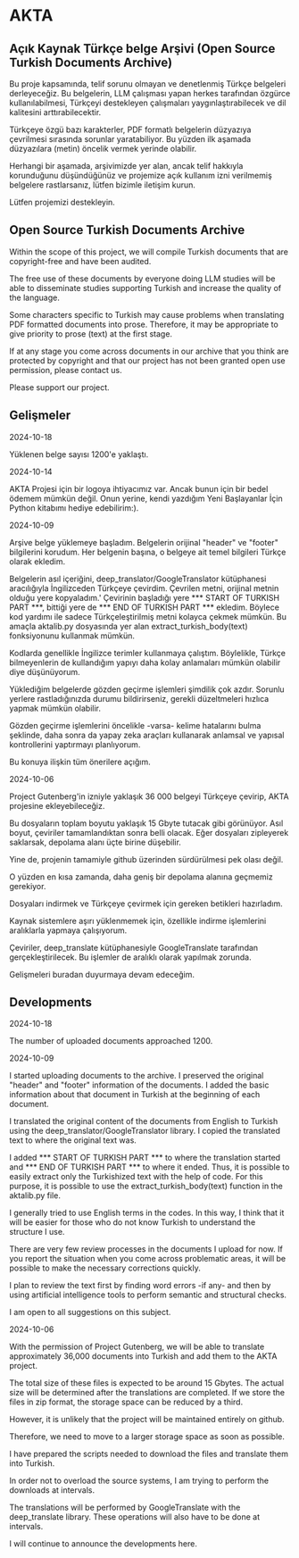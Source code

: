 # AKTA
## Açık Kaynak Türkçe belge Arşivi (Open Source Turkish Documents Archive)

Bu proje kapsamında, telif sorunu olmayan ve denetlenmiş Türkçe belgeleri derleyeceğiz.
Bu belgelerin, LLM çalışması yapan herkes tarafından özgürce kullanılabilmesi,
Türkçeyi destekleyen çalışmaları yaygınlaştırabilecek ve dil kalitesini arttırabilecektir.

Türkçeye özgü bazı karakterler, PDF formatlı belgelerin düzyazıya çevrilmesi sırasında
sorunlar yaratabiliyor. Bu yüzden ilk aşamada düzyazılara (metin) öncelik vermek yerinde olabilir.

Herhangi bir aşamada, arşivimizde yer alan, ancak telif hakkıyla korunduğunu düşündüğünüz ve projemize açık kullanım izni verilmemiş belgelere rastlarsanız, lütfen bizimle iletişim kurun.

Lütfen projemizi destekleyin.

## Open Source Turkish Documents Archive

Within the scope of this project, we will compile Turkish documents that are copyright-free and have been audited.

The free use of these documents by everyone doing LLM studies will be able to disseminate studies supporting Turkish and increase the quality of the language.

Some characters specific to Turkish may cause problems when translating PDF formatted documents into prose. Therefore, it may be appropriate to give priority to prose (text) at the first stage.

If at any stage you come across documents in our archive that you think are protected by copyright and that our project has not been granted open use permission, please contact us.

Please support our project.


## Gelişmeler
2024-10-18

Yüklenen belge sayısı 1200'e yaklaştı.

2024-10-14

AKTA Projesi için bir logoya ihtiyacımız var. Ancak bunun için bir bedel ödemem mümkün değil. Onun yerine, kendi yazdığım Yeni Başlayanlar İçin Python kitabımı hediye edebilirim:).

2024-10-09

Arşive belge yüklemeye başladım. Belgelerin orijinal "header" ve "footer" bilgilerini korudum. Her belgenin başına, o belgeye ait temel bilgileri Türkçe olarak ekledim.

Belgelerin asıl içeriğini, deep_translator/GoogleTranslator kütüphanesi aracılığıyla İngilizceden Türkçeye çevirdim. Çevrilen metni, orijinal metnin olduğu yere kopyaladım.'
Çevirinin başladığı yere \*\*\* START OF TURKISH PART \*\*\*, bittiği yere de \*\*\* END OF TURKISH PART \*\*\* ekledim. Böylece kod yardımı ile sadece Türkçeleştirilmiş metni kolayca çekmek mümkün. Bu amaçla aktalib.py dosyasında yer alan  extract_turkish_body(text) fonksiyonunu kullanmak mümkün.

Kodlarda genellikle İngilizce terimler kullanmaya çalıştım. Böylelikle, Türkçe bilmeyenlerin de kullandığım yapıyı daha kolay anlamaları mümkün olabilir diye düşünüyorum.

Yüklediğim belgelerde gözden geçirme işlemleri şimdilik çok azdır. Sorunlu yerlere rastladığınızda durumu bildirirseniz, gerekli düzeltmeleri hızlıca yapmak mümkün olabilir.

Gözden geçirme işlemlerini öncelikle -varsa- kelime hatalarını bulma şeklinde, daha sonra da yapay zeka araçları kullanarak anlamsal ve yapısal kontrollerini yaptırmayı planlıyorum.

Bu konuya ilişkin tüm önerilere açığım.
 

2024-10-06

Project Gutenberg'in izniyle yaklaşık 36 000 belgeyi Türkçeye çevirip, AKTA projesine ekleyebileceğiz. 

Bu dosyaların toplam boyutu  yaklaşık 15 Gbyte tutacak gibi görünüyor. Asıl boyut, çeviriler tamamlandıktan sonra belli olacak.  Eğer dosyaları zipleyerek saklarsak, depolama alanı üçte birine düşebilir.

Yine de, projenin tamamiyle github üzerinden sürdürülmesi pek olası değil. 

O yüzden en kısa zamanda, daha geniş bir depolama alanına geçmemiz gerekiyor.

Dosyaları indirmek ve Türkçeye çevirmek için gereken betikleri hazırladım. 

Kaynak sistemlere aşırı yüklenmemek için, özellikle indirme işlemlerini aralıklarla yapmaya çalışıyorum. 

Çeviriler, deep_translate kütüphanesiyle GoogleTranslate tarafından gerçekleştirilecek. Bu işlemler de aralıklı olarak yapılmak zorunda.

Gelişmeleri buradan duyurmaya devam edeceğim.


## Developments
2024-10-18

The number of uploaded documents approached 1200.

2024-10-09

I started uploading documents to the archive. I preserved the original "header" and "footer" information of the documents. I added the basic information about that document in Turkish at the beginning of each document.

I translated the original content of the documents from English to Turkish using the deep_translator/GoogleTranslator library. I copied the translated text to where the original text was.

I added \*\*\* START OF TURKISH PART \*\*\* to where the translation started and \*\*\* END OF TURKISH PART \*\*\* to where it ended. Thus, it is possible to easily extract only the Turkishized text with the help of code. For this purpose, it is possible to use the extract_turkish_body(text) function in the aktalib.py file.

I generally tried to use English terms in the codes. In this way, I think that it will be easier for those who do not know Turkish to understand the structure I use.

There are very few review processes in the documents I upload for now. If you report the situation when you come across problematic areas, it will be possible to make the necessary corrections quickly.

I plan to review the text first by finding word errors -if any- and then by using artificial intelligence tools to perform semantic and structural checks.

I am open to all suggestions on this subject.

2024-10-06

With the permission of Project Gutenberg, we will be able to translate approximately 36,000 documents into Turkish and add them to the AKTA project.

The total size of these files is expected to be around 15 Gbytes. The actual size will be determined after the translations are completed. If we store the files in zip format, the storage space can be reduced by a third.

However, it is unlikely that the project will be maintained entirely on github.

Therefore, we need to move to a larger storage space as soon as possible.

I have prepared the scripts needed to download the files and translate them into Turkish.

In order not to overload the source systems, I am trying to perform the downloads at intervals.

The translations will be performed by GoogleTranslate with the deep_translate library. These operations will also have to be done at intervals.

I will continue to announce the developments here.


